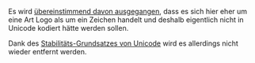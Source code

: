Es wird [übereinstimmend davon ausgegangen](https://web.archive.org/web/20130811221918/http://blogs.msdn.com/b/michkap/archive/2005/01/29/363208.aspx),
dass es sich hier eher um eine Art Logo als um ein Zeichen handelt und deshalb
eigentlich nicht in Unicode kodiert hätte werden sollen.

Dank des [Stabilitäts-Grundsatzes von Unicode](https://www.unicode.org/policies/stability_policy.html)
wird es allerdings nicht wieder entfernt werden.
